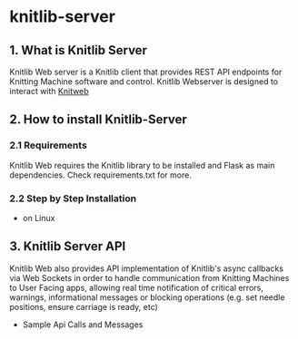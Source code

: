 # knitlib-server

## 1. What is Knitlib Server
Knitlib Web server is a Knitlib client that provides REST API endpoints for Knitting Machine software and control. Knitlib Webserver is designed to interact with [Knitweb](https://github.com/fashiontec/knitweb)

## 2. How to install Knitlib-Server
### 2.1 Requirements
Knitlib Web requires the Knitlib library to be installed and Flask as main dependencies. Check requirements.txt for more.
### 2.2 Step by Step Installation 
* on Linux

## 3. Knitlib Server API
Knitlib Web also provides API implementation of Knitlib's async callbacks via Web Sockets in order to handle communication from Knitting Machines to User Facing apps, allowing real time notification of critical errors, warnings, informational messages or blocking operations (e.g. set needle positions, ensure carriage is ready, etc)
* Sample Api Calls and Messages
